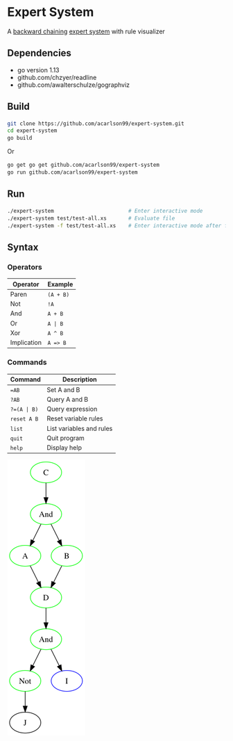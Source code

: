 # Expert System

A [backward chaining](https://en.wikipedia.org/wiki/Backward_chaining) [expert system](https://en.wikipedia.org/wiki/Expert_system) with rule visualizer

## Dependencies

* go version 1.13
* github.com/chzyer/readline
* github.com/awalterschulze/gographviz

## Build

```bash
git clone https://github.com/acarlson99/expert-system.git
cd expert-system
go build
```

Or

```bash
go get go get github.com/acarlson99/expert-system
go run github.com/acarlson99/expert-system
```

## Run

```bash
./expert-system                        # Enter interactive mode
./expert-system test/test-all.xs       # Evaluate file
./expert-system -f test/test-all.xs    # Enter interactive mode after file evaluated
```

## Syntax

### Operators

| Operator    | Example   |
| -           | -         |
| Paren       | `(A + B)` |
| Not         | `!A`      |
| And         | `A + B`   |
| Or          | `A \| B`  |
| Xor         | `A ^ B`   |
| Implication | `A => B`  |

### Commands

| Command      | Description              |
| -            | -                        |
| `=AB`        | Set A and B              |
| `?AB`        | Query A and B            |
| `?=(A \| B)` | Query expression         |
| `reset A B`  | Reset variable rules     |
| `list`       | List variables and rules |
| `quit`       | Quit program             |
| `help`       | Display help             |

![thing](./resources/rules.png)
